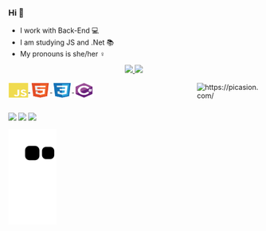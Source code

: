 ### Hi 👋

- I work with Back-End 💻  
- I am studying JS and .Net 📚   
- My pronouns is she/her ♀️

<div align="center">
  <a href="https://github.com/YasminLPS">
  <img width="45%" src="https://github-readme-stats.vercel.app/api?username=YasminLPS&show_icons=true&theme=tokyonight&include_all_commits=true&count_private=true"/>
  <img img width="50%"" src="https://github-readme-stats.vercel.app/api/top-langs/?username=YasminLPS&layout=compact&langs_count=7&theme=tokyonight"/>
</div>

<div style="display: inline_block"><br>
  <img align="center" alt="Rafa-Js" height="30" width="40" src="https://raw.githubusercontent.com/devicons/devicon/master/icons/javascript/javascript-plain.svg">
  <img align="center" alt="Rafa-HTML" height="30" width="40" src="https://raw.githubusercontent.com/devicons/devicon/master/icons/html5/html5-original.svg">
  <img align="center" alt="Rafa-CSS" height="30" width="40" src="https://raw.githubusercontent.com/devicons/devicon/master/icons/css3/css3-original.svg">
  <img align="center" alt="Rafa-Csharp" height="30" width="40" src="https://raw.githubusercontent.com/devicons/devicon/master/icons/csharp/csharp-original.svg">
  <a href="https://picasion.com/"><img align="right" src="https://i.picasion.com/pic92/4ec658c0776a688afa69ee9b526a75d7.gif" width="125" height="125" border="0" alt="https://picasion.com/" /></a><br /><a href="https://picasion.com/"></a>
</div>

  ##
  
  <div> 
  <a href="https://instagram.com/yas_lps" target="_blank"><img src="https://img.shields.io/badge/-Instagram-%23E4405F?style=for-the-badge&logo=instagram&logoColor=white" target="_blank"></a>
  <a href = "mailto:yasminqan54@gmail.com"><img src="https://img.shields.io/badge/Gmail-D14836?style=for-the-badge&logo=gmail&logoColor=white"></a>
  <a href="https://www.linkedin.com/in/yasmin-lopesaraujo" target="_blank"><img src="https://img.shields.io/badge/-LinkedIn-%230077B5?style=for-the-badge&logo=linkedin&logoColor=white" target="_blank"></a> 
 
  ![Snake animation](https://github.com/rafaballerini/rafaballerini/blob/output/github-contribution-grid-snake.svg)
 
</div>
